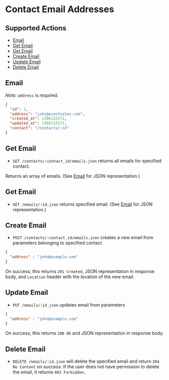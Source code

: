 # Contact Email Addresses

## Supported Actions

* [Email](#email-address)
* [Get Email](#get-email)
* [Get Email](#get-email)
* [Create Email](#create-email)
* [Update Email](#update-email)
* [Delete Email](#delete-email)

## Email

*Note:* ```address``` is required.

```json
{
  "id": 1,
  "address": "john@aceofsales.com",
  "created_at": 1366133271,
  "updated_at": 1366133271,
  "contact": "/contacts/:id"
}
```

## Get Email

* ```GET /contacts/:contact_id/emails.json``` returns all emails for specified contact.

Returns an array of emails. (See [Email](#email) for JSON representation.)

## Get Email

 * ```GET /emails/:id.json``` returns specified email. (See [Email](#email) for JSON representation.)

## Create Email

* ```POST /contacts/:contact_id/emails.json``` creates a new email from parameters belonging to specified contact

```json
{
  "address" : "john@example.com"
}
```

On success, this returns ```201 Created```, JSON representation in response body, and ```Location``` header with the location of the new email.

## Update Email

* ```PUT /emails/:id.json``` updates email from parameters

```json
{
  "address" : "john@example.com"
}
```

On success, this returns ```200 OK``` and JSON representation in response body.

## Delete Email

* ```DELETE /emails/:id.json``` will delete the specified email and return ```204 No Content``` on success. If the user does not have permission to delete the email, it returns ```403 Forbidden```.
